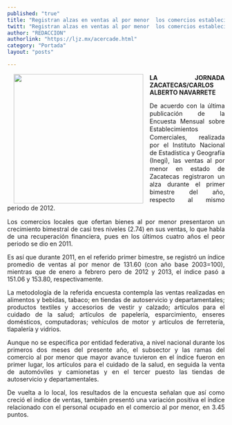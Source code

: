 ```yaml
---
published: "true"
title: "Registran alzas en ventas al por menor  los comercios establecidos: Inegi "
twitt: "Registran alzas en ventas al por menor  los comercios establecidos: Inegi "
author: "REDACCION"
authorlink: "https://ljz.mx/acercade.html"
category: "Portada"
layout: "posts"

---
```


<img src="http://ljz.mx/images/stories/fotos_mayo2013/p7 compra.jpg" border="0" width="300" style="margin-left: 15px; margin-right: 15px; float: left;" />

<p style="text-align: justify;">
  <strong>LA JORNADA ZACATECAS/CARLOS ALBERTO NAVARRETE</strong>
</p>

<p style="text-align: justify;">
  <span style="line-height: 1.3em;">De acuerdo con la última publicación de la Encuesta Mensual sobre Establecimientos Comerciales, realizada por el Instituto Nacional de Estadística y Geografía (Inegi), las ventas al por menor en estado de Zacatecas registraron un alza durante el primer bimestre del año, respecto al mismo periodo de 2012. </span>
</p>

<p style="text-align: justify;">
  Los comercios locales que ofertan bienes al por menor presentaron un crecimiento bimestral de casi tres niveles (2.74) en sus ventas, lo que habla de una recuperación financiera, pues en los últimos cuatro años el peor periodo se dio en 2011.
</p>

<p style="text-align: justify;">
  Es así que durante 2011, en el referido primer bimestre, se registró un índice promedio de ventas al por menor de 131.60 (con año base 2003=100), mientras que de enero a febrero pero de 2012 y 2013, el índice pasó a 151.06 y 153.80, respectivamente.
</p>

<p style="text-align: justify;">
  La metodología de la referida encuesta contempla las ventas realizadas en alimentos y bebidas, tabaco; en tiendas de autoservicio y departamentales; productos textiles y accesorios de vestir y calzado; artículos para el cuidado de la salud; artículos de papelería, esparcimiento, enseres domésticos, computadoras; vehículos de motor y artículos de ferretería, tlapalería y vidrios.
</p>

<p style="text-align: justify;">
  Aunque no se especifica por entidad federativa, a nivel nacional durante los primeros dos meses del presente año, el subsector y las ramas del comercio al por menor que mayor avance tuvieron en el índice fueron en primer lugar, los artículos para el cuidado de la salud, en seguida la venta de automóviles y camionetas y en el tercer puesto las tiendas de autoservicio y departamentales.
</p>

<p style="text-align: justify;">
  De vuelta a lo local, los resultados de la encuesta señalan que así como creció el índice de ventas, también presentó una variación positiva el índice relacionado con el personal ocupado en el comercio al por menor, en 3.45 puntos.
</p>
